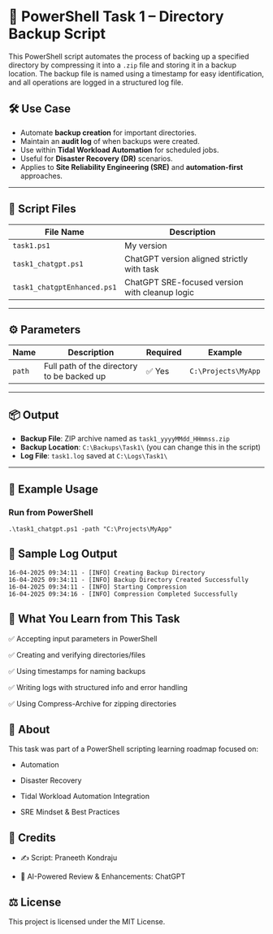 # 💾 PowerShell Task 1 – Directory Backup Script

This PowerShell script automates the process of backing up a specified directory by compressing it into a `.zip` file and storing it in a backup location. The backup file is named using a timestamp for easy identification, and all operations are logged in a structured log file.

## 🛠️ Use Case

- Automate **backup creation** for important directories.
- Maintain an **audit log** of when backups were created.
- Use within **Tidal Workload Automation** for scheduled jobs.
- Useful for **Disaster Recovery (DR)** scenarios.
- Applies to **Site Reliability Engineering (SRE)** and **automation-first** approaches.

---

## 📁 Script Files

| File Name                | Description                                |
|-------------------------|--------------------------------------------|
| `task1.ps1`   | My version                |
| `task1_chatgpt.ps1`     | ChatGPT version aligned strictly with task   |
| `task1_chatgptEnhanced.ps1` | ChatGPT SRE-focused version with cleanup logic |

---

## ⚙️ Parameters

| Name    | Description                              | Required | Example                  |
|---------|------------------------------------------|----------|--------------------------|
| `path`  | Full path of the directory to be backed up | ✅ Yes   | `C:\Projects\MyApp`     |

---

## 📦 Output

- **Backup File**: ZIP archive named as `task1_yyyyMMdd_HHmmss.zip`
- **Backup Location**: `C:\Backups\Task1\` (you can change this in the script)
- **Log File**: `task1.log` saved at `C:\Logs\Task1\`

---

## 🚀 Example Usage

### Run from PowerShell
``` 
.\task1_chatgpt.ps1 -path "C:\Projects\MyApp" 
```

## 📓 Sample Log Output
```
16-04-2025 09:34:11 - [INFO] Creating Backup Directory
16-04-2025 09:34:11 - [INFO] Backup Directory Created Successfully
16-04-2025 09:34:11 - [INFO] Starting Compression
16-04-2025 09:34:16 - [INFO] Compression Completed Successfully
```

## 🧠 What You Learn from This Task
✅ Accepting input parameters in PowerShell

✅ Creating and verifying directories/files

✅ Using timestamps for naming backups

✅ Writing logs with structured info and error handling

✅ Using Compress-Archive for zipping directories

## 🤖 About
This task was part of a PowerShell scripting learning roadmap focused on:

- Automation

- Disaster Recovery

- Tidal Workload Automation Integration

- SRE Mindset & Best Practices

## 👥 Credits

- ✍️ Script: Praneeth Kondraju

- 🤖 AI-Powered Review & Enhancements: ChatGPT

## ⚖️ License

This project is licensed under the MIT License.